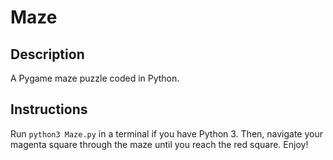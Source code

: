 # Maze

## Description
A Pygame maze puzzle coded in Python. 

## Instructions
Run `python3 Maze.py` in a terminal if you have Python 3. Then, navigate your magenta square through the maze until you reach the red square. Enjoy!
